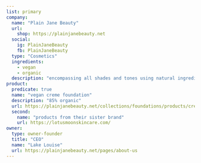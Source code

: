 ```yaml
---
list: primary
company:
  name: "Plain Jane Beauty"
  url:
    shop: https://plainjanebeauty.net
  social:
    ig: PlainJaneBeauty
    fb: PlainJaneBeauty
  type: "Cosmetics"
  ingredients:
    - vegan
    - organic
  description: "encompassing all shades and tones using natural ingredients"
product:
  predicate: true
  name: "vegan creme foundation"
  description: "85% organic"
  url: https://plainjanebeauty.net/collections/foundations/products/creme-minerals?variant=5183114149915
  second:
    name: "products from their sister brand"
    url: https://lotusmoonskincare.com/
owner:
  type: owner-founder
  title: "CEO"
  name: "Lake Louise"
  url: https://plainjanebeauty.net/pages/about-us
---
```

